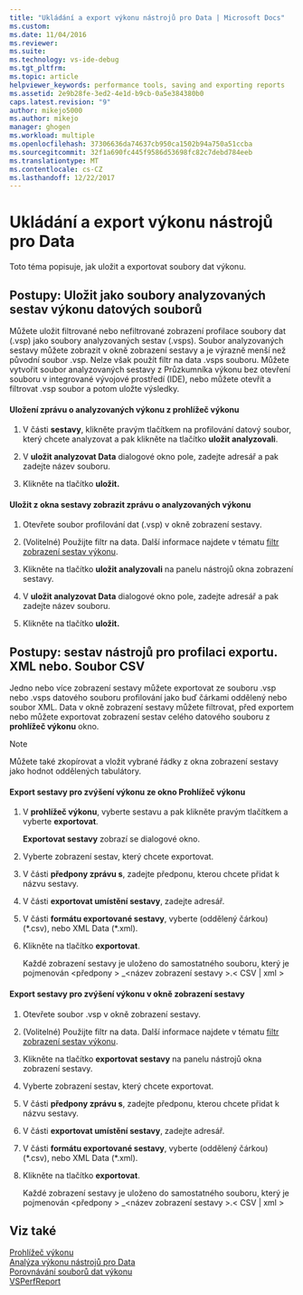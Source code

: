 ```yaml
---
title: "Ukládání a export výkonu nástrojů pro Data | Microsoft Docs"
ms.custom: 
ms.date: 11/04/2016
ms.reviewer: 
ms.suite: 
ms.technology: vs-ide-debug
ms.tgt_pltfrm: 
ms.topic: article
helpviewer_keywords: performance tools, saving and exporting reports
ms.assetid: 2e9b28fe-3ed2-4e1d-b9cb-0a5e384380b0
caps.latest.revision: "9"
author: mikejo5000
ms.author: mikejo
manager: ghogen
ms.workload: multiple
ms.openlocfilehash: 37306636da74637cb950ca1502b94a750a51ccba
ms.sourcegitcommit: 32f1a690fc445f9586d53698fc82c7debd784eeb
ms.translationtype: MT
ms.contentlocale: cs-CZ
ms.lasthandoff: 12/22/2017
---
```

# <a name="saving-and-exporting-performance-tools-data"></a>Ukládání a export výkonu nástrojů pro Data
Toto téma popisuje, jak uložit a exportovat soubory dat výkonu.  
  
##  <a name="BKMK_Save_Profiler_Data_Files_As_Analyzed_Report_Files"></a>Postupy: Uložit jako soubory analyzovaných sestav výkonu datových souborů  
 Můžete uložit filtrované nebo nefiltrované zobrazení profilace soubory dat (.vsp) jako soubory analyzovaných sestav (.vsps). Soubor analyzovaných sestavy můžete zobrazit v okně zobrazení sestavy a je výrazně menší než původní soubor .vsp. Nelze však použít filtr na data .vsps souboru. Můžete vytvořit soubor analyzovaných sestavy z Průzkumníka výkonu bez otevření souboru v integrované vývojové prostředí (IDE), nebo můžete otevřít a filtrovat .vsp soubor a potom uložte výsledky.  
  
#### <a name="to-save-an-analyzed-performance-report-from-the-performance-explorer"></a>Uložení zprávu o analyzovaných výkonu z prohlížeč výkonu  
  
1.  V části **sestavy**, klikněte pravým tlačítkem na profilování datový soubor, který chcete analyzovat a pak klikněte na tlačítko **uložit analyzovali**.  
  
2.  V **uložit analyzovat Data** dialogové okno pole, zadejte adresář a pak zadejte název souboru.  
  
3.  Klikněte na tlačítko **uložit.**  
  
#### <a name="to-save-an-analyzed-performance-report-from-the-report-view-window"></a>Uložit z okna sestavy zobrazit zprávu o analyzovaných výkonu  
  
1.  Otevřete soubor profilování dat (.vsp) v okně zobrazení sestavy.  
  
2.  (Volitelné) Použijte filtr na data. Další informace najdete v tématu [filtr zobrazení sestav výkonu](../profiling/performance-report-view-filter.md).  
  
3.  Klikněte na tlačítko **uložit analyzovali** na panelu nástrojů okna zobrazení sestavy.  
  
4.  V **uložit analyzovat Data** dialogové okno pole, zadejte adresář a pak zadejte název souboru.  
  
5.  Klikněte na tlačítko **uložit.**  
  
## <a name="how-to-export-profiling-tools-reports-to-an-xml-or-csv-file"></a>Postupy: sestav nástrojů pro profilaci exportu. XML nebo. Soubor CSV  
 Jedno nebo více zobrazení sestavy můžete exportovat ze souboru .vsp nebo .vsps datového souboru profilování jako buď čárkami oddělený nebo soubor XML. Data v okně zobrazení sestavy můžete filtrovat, před exportem nebo můžete exportovat zobrazení sestav celého datového souboru z **prohlížeč výkonu** okno.  
  
> [!NOTE]
>  Můžete také zkopírovat a vložit vybrané řádky z okna zobrazení sestavy jako hodnot oddělených tabulátory.  
  
#### <a name="to-export-performance-reports-from-the-performance-explorer-window"></a>Export sestavy pro zvýšení výkonu ze okno Prohlížeč výkonu  
  
1.  V **prohlížeč výkonu**, vyberte sestavu a pak klikněte pravým tlačítkem a vyberte **exportovat**.  
  
     **Exportovat sestavy** zobrazí se dialogové okno.  
  
2.  Vyberte zobrazení sestav, který chcete exportovat.  
  
3.  V části **předpony zprávu s**, zadejte předponu, kterou chcete přidat k názvu sestavy.  
  
4.  V části **exportovat umístění sestavy**, zadejte adresář.  
  
5.  V části **formátu exportované sestavy**, vyberte (oddělený čárkou) (\*.csv\), nebo XML Data (\*.xml\).  
  
6.  Klikněte na tlačítko **exportovat**.  
  
     Každé zobrazení sestavy je uloženo do samostatného souboru, který je pojmenován \<předpony > _\<název zobrazení sestavy >.\< CSV &#124; xml >  
  
#### <a name="to-export-performance-reports-from-the-report-view-window"></a>Export sestavy pro zvýšení výkonu v okně zobrazení sestavy  
  
1.  Otevřete soubor .vsp v okně zobrazení sestavy.  
  
2.  (Volitelné) Použijte filtr na data. Další informace najdete v tématu [filtr zobrazení sestav výkonu](../profiling/performance-report-view-filter.md).  
  
3.  Klikněte na tlačítko **exportovat sestavy** na panelu nástrojů okna zobrazení sestavy.  
  
4.  Vyberte zobrazení sestav, který chcete exportovat.  
  
5.  V části **předpony zprávu s**, zadejte předponu, kterou chcete přidat k názvu sestavy.  
  
6.  V části **exportovat umístění sestavy**, zadejte adresář.  
  
7.  V části **formátu exportované sestavy**, vyberte (oddělený čárkou) (\*.csv), nebo XML Data (\*.xml).  
  
8.  Klikněte na tlačítko **exportovat**.  
  
     Každé zobrazení sestavy je uloženo do samostatného souboru, který je pojmenován \<předpony > _\<název zobrazení sestavy >.\< CSV &#124; xml >  
  
## <a name="see-also"></a>Viz také  
 [Prohlížeč výkonu](../profiling/performance-explorer.md)   
 [Analýza výkonu nástrojů pro Data](../profiling/analyzing-performance-tools-data.md)   
 [Porovnávání souborů dat výkonu](../profiling/comparing-performance-data-files.md)   
 [VSPerfReport](../profiling/vsperfreport.md)
